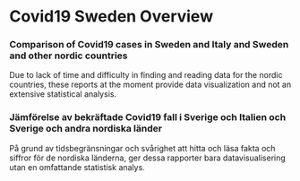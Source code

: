 # Covid19 Sweden Overview
### Comparison of Covid19 cases in Sweden and Italy and Sweden and other nordic countries

Due to lack of time and difficulty in finding and reading data for the nordic countries, these reports at the moment provide data visualization and not an extensive statistical analysis.

### Jämförelse av bekräftade Covid19 fall i Sverige och Italien och Sverige och andra nordiska länder

På grund av tidsbegränsningar och svårighet att hitta och läsa fakta och siffror för de nordiska länderna, ger dessa rapporter bara datavisualisering utan en omfattande statistisk analys.



